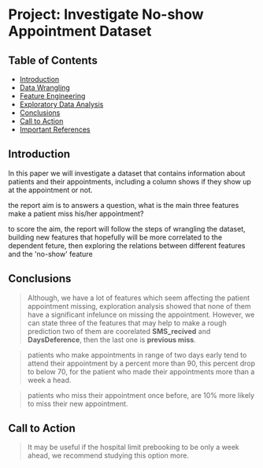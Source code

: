 # Project: Investigate No-show Appointment Dataset

## Table of Contents
<ul>
<li><a href="#intro">Introduction</a></li>
<li><a href="#wrangling">Data Wrangling</a></li>
<li><a href="#fe">Feature Engineering</a></li>
<li><a href="#eda">Exploratory Data Analysis</a></li>
<li><a href="#conclusions">Conclusions</a></li>
<li><a href="#action">Call to Action</a></li>
<li><a href="#references">Important References</a></li>
</ul>

<a id='intro'></a>
## Introduction

In this paper we will investigate a dataset that contains information about patients and their appointments, including a column shows if they show up at the appointment or not.

the report aim is to answers a question, what is the main three features make a patient miss his/her appointment?

to score the aim, the report will follow the steps of wrangling the dataset, building new features that hopefully will be more correlated to the dependent feture, then exploring the relations between different features and the 'no-show' feature


<a id='conclusions'></a>
## Conclusions

> Although, we have a lot of features which seem affecting the patient appointment missing, exploration analysis showed that none of them have a significant infelunce on missing the appointment. However, we can state three of the features that may help to make a rough prediction two of them are coorelated **SMS_recived** and **DaysDeference**, then the last one is **previous miss**.

> patients who make appointments in range of two days early tend to attend their appointment by a percent more than 90, this percent drop to below 70, for the patient who made their appointments more than a week a head.

> patients who miss their appointment once before, are 10% more likely to miss their new appointment.

<a id='action'></a>
## Call to Action
> It may be useful if the hospital limit prebooking to be only a week ahead, we recommend studying this option more. 
